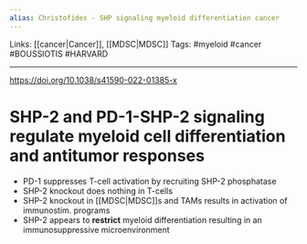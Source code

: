 ```yaml
---
alias: Christofides - SHP signaling myeloid differentiation cancer
---
```


Links: [[cancer|Cancer]], [[MDSC|MDSC]]
Tags: #myeloid #cancer #BOUSSIOTIS #HARVARD

---

https://doi.org/10.1038/s41590-022-01385-x

# SHP-2 and PD-1-SHP-2 signaling regulate myeloid cell differentiation and antitumor responses

- PD-1 suppresses T-cell activation by recruiting SHP-2 phosphatase
- SHP-2 knockout does nothing in T-cells
- SHP-2 knockout in [[MDSC|MDSC]]s and TAMs results in activation of immunostim. programs
- SHP-2 appears to **restrict** myeloid differentiation resulting in an immunosuppressive microenvironment
